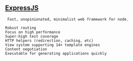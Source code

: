 ## [ExpressJS](https://github.com/expressjs/express)
```
 Fast, unopinionated, minimalist web framework for node.
```

    Robust routing
    Focus on high performance
    Super-high test coverage
    HTTP helpers (redirection, caching, etc)
    View system supporting 14+ template engines
    Content negotiation
    Executable for generating applications quickly

